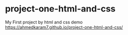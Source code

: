 # project-one-html-and-css
My First project by html and css
demo
https://ahmedkaram7.github.io/project-one-html-and-css/
